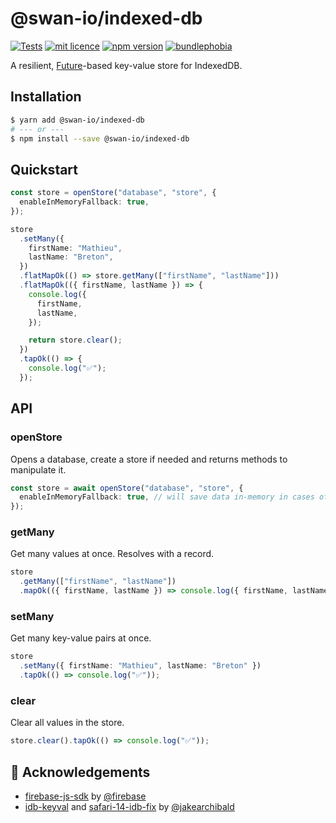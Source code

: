 # @swan-io/indexed-db

[![Tests](https://github.com/swan-io/indexed-db/actions/workflows/tests.yml/badge.svg)](https://github.com/swan-io/indexed-db/actions/workflows/tests.yml)
[![mit licence](https://img.shields.io/dub/l/vibe-d.svg)](https://github.com/swan-io/indexed-db/blob/main/LICENSE)
[![npm version](https://img.shields.io/npm/v/@swan-io/indexed-db)](https://www.npmjs.org/package/@swan-io/indexed-db)
[![bundlephobia](https://img.shields.io/bundlephobia/minzip/@swan-io/indexed-db?label=size)](https://bundlephobia.com/result?p=@swan-io/indexed-db)

A resilient, [Future](https://swan-io.github.io/boxed/future)-based key-value store for IndexedDB.

## Installation

```sh
$ yarn add @swan-io/indexed-db
# --- or ---
$ npm install --save @swan-io/indexed-db
```

## Quickstart

```ts
const store = openStore("database", "store", {
  enableInMemoryFallback: true,
});

store
  .setMany({
    firstName: "Mathieu",
    lastName: "Breton",
  })
  .flatMapOk(() => store.getMany(["firstName", "lastName"]))
  .flatMapOk(({ firstName, lastName }) => {
    console.log({
      firstName,
      lastName,
    });

    return store.clear();
  })
  .tapOk(() => {
    console.log("✅");
  });
```

## API

### openStore

Opens a database, create a store if needed and returns methods to manipulate it.

```ts
const store = await openStore("database", "store", {
  enableInMemoryFallback: true, // will save data in-memory in cases of read failures
});
```

### getMany

Get many values at once. Resolves with a record.

```ts
store
  .getMany(["firstName", "lastName"])
  .mapOk(({ firstName, lastName }) => console.log({ firstName, lastName }));
```

### setMany

Get many key-value pairs at once.

```ts
store
  .setMany({ firstName: "Mathieu", lastName: "Breton" })
  .tapOk(() => console.log("✅"));
```

### clear

Clear all values in the store.

```ts
store.clear().tapOk(() => console.log("✅"));
```

## 🙌 Acknowledgements

- [firebase-js-sdk](https://github.com/firebase/firebase-js-sdk) by [@firebase](https://github.com/firebase)
- [idb-keyval](https://github.com/jakearchibald/idb-keyval) and [safari-14-idb-fix](https://github.com/jakearchibald/safari-14-idb-fix) by [@jakearchibald](https://github.com/jakearchibald)
